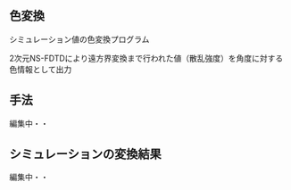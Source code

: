 ## 色変換
シミュレーション値の色変換プログラム

2次元NS-FDTDにより遠方界変換まで行われた値（散乱強度）を角度に対する色情報として出力

## 手法
編集中・・

## シミュレーションの変換結果
編集中・・
